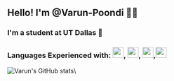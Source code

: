 ## Hello! I'm @Varun-Poondi 🕺🏽
### I'm a student at UT Dallas 🌌 
### Languages Experienced with: <img src="https://cdn.jsdelivr.net/npm/programming-languages-logos/src/cpp/cpp.png" height="25">, <img src="https://cdn.jsdelivr.net/npm/programming-languages-logos/src/java/java.png" height="25">, <img src="https://cdn.jsdelivr.net/npm/programming-languages-logos/src/python/python.png" height="25">,<img src="https://cdn.jsdelivr.net/npm/programming-languages-logos/src/swift/swift.png" height="25">

![Varun's GitHub stats](https://github-readme-stats.vercel.app/api?username=Varun-Poondi&show_icons=true&theme=tokyonight)\

